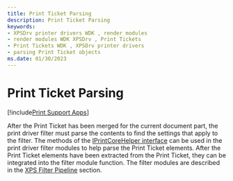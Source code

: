 ```yaml
---
title: Print Ticket Parsing
description: Print Ticket Parsing
keywords:
- XPSDrv printer drivers WDK , render modules
- render modules WDK XPSDrv , Print Tickets
- Print Tickets WDK , XPSDrv printer drivers
- parsing Print Ticket objects
ms.date: 01/30/2023
---
```


# Print Ticket Parsing

[!include[Print Support Apps](../includes/print-support-apps.md)]

After the Print Ticket has been merged for the current document part, the print driver filter must parse the contents to find the settings that apply to the filter. The methods of the [IPrintCoreHelper interface](/windows-hardware/drivers/ddi/prcomoem/nn-prcomoem-iprintcorehelper) can be used in the print driver filter modules to help parse the Print Ticket elements. After the Print Ticket elements have been extracted from the Print Ticket, they can be integrated into the filter module function. The filter modules are described in the [XPS Filter Pipeline](xpsdrv-printer-driver.md) section.
